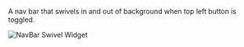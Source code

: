 A nav bar that swivels in and out of background when top left button is toggled.

![NavBar Swivel Widget](https://i.makeagif.com/media/3-27-2022/0Lag94.gif)
